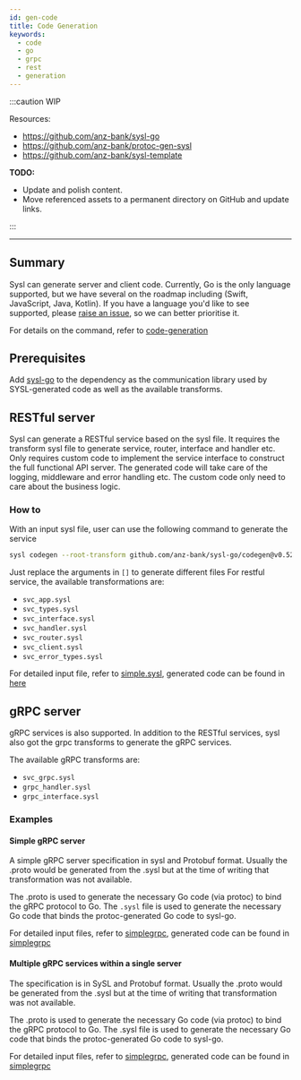 ```yaml
---
id: gen-code
title: Code Generation
keywords:
  - code
  - go
  - grpc
  - rest
  - generation
---
```


:::caution
WIP

Resources:

- https://github.com/anz-bank/sysl-go
- https://github.com/anz-bank/protoc-gen-sysl
- https://github.com/anz-bank/sysl-template

**TODO:**

- Update and polish content.
- Move referenced assets to a permanent directory on GitHub and update links.

:::

---

## Summary

Sysl can generate server and client code. Currently, Go is the only language supported, but we have several on the roadmap including (Swift, JavaScript, Java, Kotlin). If you have a language you'd like to see supported, please [raise an issue](https://github.com/anz-bank/sysl/issues/new?labels=enhancement&template=feature_request.md), so we can better prioritise it.

For details on the command, refer to [code-generation](/docs/cmd-codegen)

## Prerequisites

Add [sysl-go](https://github.com/anz-bank/sysl-go) to the dependency as the communication library used by SYSL-generated code as well as the available transforms.

## RESTful server
Sysl can generate a RESTful service based on the sysl file. It requires the transform sysl file to generate service, router, interface and handler etc. Only requires custom code to implement the service interface to construct the full functional API server. The generated code will take care of the logging, middleware and error handling etc. The custom code only need to care about the business logic. 

### How to
With an input sysl file, user can use the following command to generate the service
``` bash
sysl codegen --root-transform github.com/anz-bank/sysl-go/codegen@v0.52.0 --transform [transformSyslFile] --grammar [grammarFile] --start goFile --outdir [outputDirectory] --app-name [ApplicationName] --basepath [basePath] [inputSyslFile]
```
Just replace the arguments in `[]` to generate different files
For restful service, the available transformations are:
- `svc_app.sysl`
- `svc_types.sysl`
- `svc_interface.sysl`
- `svc_handler.sysl`
- `svc_router.sysl`
- `svc_client.sysl`
- `svc_error_types.sysl`

For detailed input file, refer to [simple.sysl](https://github.com/anz-bank/sysl-go/blob/master/codegen/testdata/simple/simple.sysl), generated code can be found in [here](https://github.com/anz-bank/sysl-go/tree/master/codegen/tests/simple)

## gRPC server

gRPC services is also supported. In addition to the RESTful services, sysl also got the grpc transforms to generate the gRPC services.

The available gRPC transforms are:
- `svc_grpc.sysl`
- `grpc_handler.sysl`
- `grpc_interface.sysl`

### Examples

#### Simple gRPC server
A simple gRPC server specification in sysl and Protobuf format. Usually the .proto would be generated from the .sysl but at the time of writing that transformation was not available.

The .proto is used to generate the necessary Go code (via protoc) to bind the gRPC protocol to Go. The `.sysl` file is used to generate the necessary Go code that binds the protoc-generated Go code to sysl-go.

For detailed input files, refer to [simplegrpc](https://github.com/anz-bank/sysl-go/blob/master/codegen/testdata/simplegrpc), generated code can be found in [simplegrpc](https://github.com/anz-bank/sysl-go/tree/master/codegen/tests/simplegrpc)

#### Multiple gRPC services within a single server
The specification is in SySL and Protobuf format. Usually the .proto would be generated from the .sysl but at the time of writing that transformation was not available.

The .proto is used to generate the necessary Go code (via protoc) to bind the gRPC protocol to Go. The .sysl file is used to generate the necessary Go code that binds the protoc-generated Go code to sysl-go.

For detailed input files, refer to [simplegrpc](https://github.com/anz-bank/sysl-go/blob/master/codegen/testdata/multigrpc), generated code can be found in [simplegrpc](https://github.com/anz-bank/sysl-go/tree/master/codegen/tests/multigrpc)
